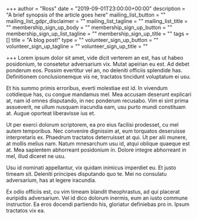 +++
author = "Ross"
date = "2019-09-01T23:00:00+00:00"
description = "A brief synopsis of the article goes here"
mailing_list_button = ""
mailing_list_gdpr_disclaimer = ""
mailing_list_tagline = ""
mailing_list_title = ""
membership_sign_up_body = ""
membership_sign_up_button = ""
membership_sign_up_list_tagline = ""
membership_sign_up_title = ""
tags = []
title = "A blog post!"
type = ""
volunteer_sign_up_button = ""
volunteer_sign_up_tagline = ""
volunteer_sign_up_title = ""

+++
Lorem ipsum dolor sit amet, vide dicit verterem an est, has ut habeo posidonium, te consetetur adversarium vix. Mutat apeirian eu est. Ad debet ponderum eos. Possim evertitur vel an, no deleniti officiis splendide has. Definitionem conclusionemque vis ne, tractatos tincidunt voluptatum ei usu.

Et his summo primis erroribus, everti molestiae est id. In vivendum cotidieque has, cu congue mandamus mel. Mea accusam deserunt explicari at, nam id omnes disputando, in nec ponderum recusabo. Vim ei sint prima assueverit, ne ullum nusquam iracundia eam, usu purto mundi constituam at. Augue oporteat liberavisse ius et.

Ut per exerci dolorum scriptorem, ea pro eius facilisi prodesset, cu mel autem temporibus. Nec convenire dignissim at, eum torquatos deseruisse interpretaris ex. Phaedrum tractatos deterruisset at qui. Ut per alii munere, at mollis melius nam. Natum mnesarchum usu id, atqui oblique quaeque est at. Mea sapientem abhorreant posidonium in. Dolore integre abhorreant in mel, illud diceret ne usu.

Usu id nominati appellantur, vix quidam inimicus imperdiet eu. Et justo timeam sit. Deleniti principes disputando quo te. Mei no consulatu adversarium, has at legere iracundia.

Ex odio officiis est, cu vim timeam blandit theophrastus, ad qui placerat euripidis adversarium. Vel id dico dolorum inermis, eum an iusto commune instructior. Ea eros docendi partiendo his, gloriatur definiebas pro in. Ipsum tractatos vix ea.